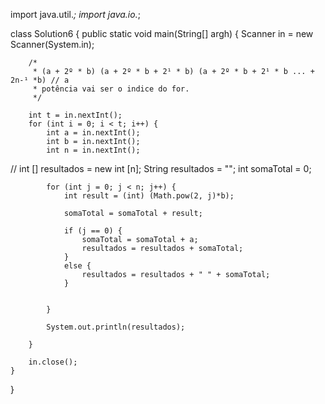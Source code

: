 import java.util.*;
import java.io.*;

class Solution6 {
    public static void main(String[] argh) {
        Scanner in = new Scanner(System.in);

        /*
         * (a + 2º * b) (a + 2º * b + 2¹ * b) (a + 2º * b + 2¹ * b ... + 2n-¹ *b) // a
         * potência vai ser o indice do for.
         */
    
        int t = in.nextInt();
        for (int i = 0; i < t; i++) {
            int a = in.nextInt();
            int b = in.nextInt();
            int n = in.nextInt();

//            int [] resultados = new int [n];
            String resultados = "";
            int somaTotal = 0;

            for (int j = 0; j < n; j++) {
                int result = (int) (Math.pow(2, j)*b);
    
                somaTotal = somaTotal + result;
    
                if (j == 0) {
                    somaTotal = somaTotal + a;
                    resultados = resultados + somaTotal;
                }
                else {
                    resultados = resultados + " " + somaTotal;
                }
    
    
            }
    
            System.out.println(resultados);
    
        }
    
        in.close();
    }

}
